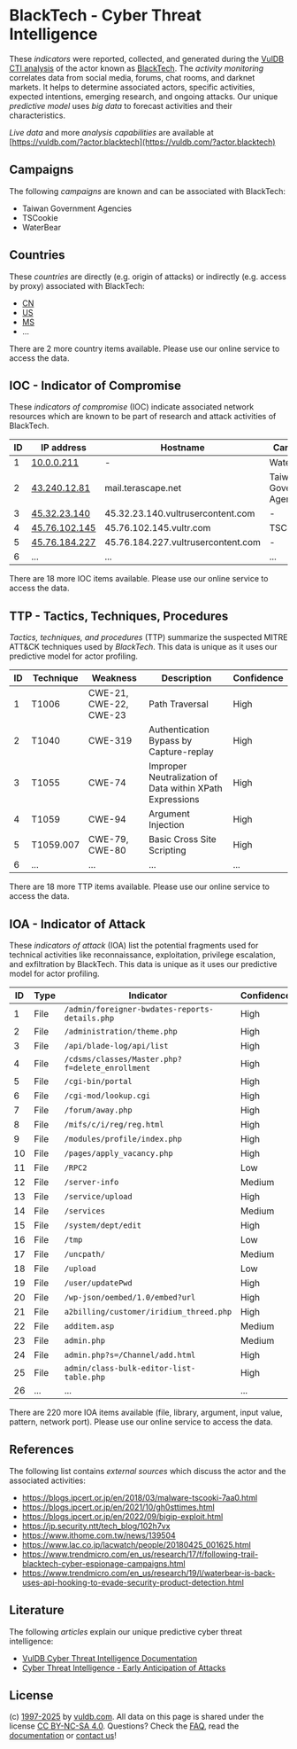 # BlackTech - Cyber Threat Intelligence

These _indicators_ were reported, collected, and generated during the [VulDB CTI analysis](https://vuldb.com/?kb.cti) of the actor known as [BlackTech](https://vuldb.com/?actor.blacktech). The _activity monitoring_ correlates data from social media, forums, chat rooms, and darknet markets. It helps to determine associated actors, specific activities, expected intentions, emerging research, and ongoing attacks. Our unique _predictive model_ uses _big data_ to forecast activities and their characteristics.

_Live data_ and more _analysis capabilities_ are available at [https://vuldb.com/?actor.blacktech](https://vuldb.com/?actor.blacktech)

## Campaigns

The following _campaigns_ are known and can be associated with BlackTech:

* Taiwan Government Agencies
* TSCookie
* WaterBear

## Countries

These _countries_ are directly (e.g. origin of attacks) or indirectly (e.g. access by proxy) associated with BlackTech:

* [CN](https://vuldb.com/?country.cn)
* [US](https://vuldb.com/?country.us)
* [MS](https://vuldb.com/?country.ms)
* ...

There are 2 more country items available. Please use our online service to access the data.

## IOC - Indicator of Compromise

These _indicators of compromise_ (IOC) indicate associated network resources which are known to be part of research and attack activities of BlackTech.

ID | IP address | Hostname | Campaign | Confidence
-- | ---------- | -------- | -------- | ----------
1 | [10.0.0.211](https://vuldb.com/?ip.10.0.0.211) | - | WaterBear | High
2 | [43.240.12.81](https://vuldb.com/?ip.43.240.12.81) | mail.terascape.net | Taiwan Government Agencies | High
3 | [45.32.23.140](https://vuldb.com/?ip.45.32.23.140) | 45.32.23.140.vultrusercontent.com | - | Medium
4 | [45.76.102.145](https://vuldb.com/?ip.45.76.102.145) | 45.76.102.145.vultr.com | TSCookie | Medium
5 | [45.76.184.227](https://vuldb.com/?ip.45.76.184.227) | 45.76.184.227.vultrusercontent.com | - | Medium
6 | ... | ... | ... | ...

There are 18 more IOC items available. Please use our online service to access the data.

## TTP - Tactics, Techniques, Procedures

_Tactics, techniques, and procedures_ (TTP) summarize the suspected MITRE ATT&CK techniques used by _BlackTech_. This data is unique as it uses our predictive model for actor profiling.

ID | Technique | Weakness | Description | Confidence
-- | --------- | -------- | ----------- | ----------
1 | T1006 | CWE-21, CWE-22, CWE-23 | Path Traversal | High
2 | T1040 | CWE-319 | Authentication Bypass by Capture-replay | High
3 | T1055 | CWE-74 | Improper Neutralization of Data within XPath Expressions | High
4 | T1059 | CWE-94 | Argument Injection | High
5 | T1059.007 | CWE-79, CWE-80 | Basic Cross Site Scripting | High
6 | ... | ... | ... | ...

There are 18 more TTP items available. Please use our online service to access the data.

## IOA - Indicator of Attack

These _indicators of attack_ (IOA) list the potential fragments used for technical activities like reconnaissance, exploitation, privilege escalation, and exfiltration by BlackTech. This data is unique as it uses our predictive model for actor profiling.

ID | Type | Indicator | Confidence
-- | ---- | --------- | ----------
1 | File | `/admin/foreigner-bwdates-reports-details.php` | High
2 | File | `/administration/theme.php` | High
3 | File | `/api/blade-log/api/list` | High
4 | File | `/cdsms/classes/Master.php?f=delete_enrollment` | High
5 | File | `/cgi-bin/portal` | High
6 | File | `/cgi-mod/lookup.cgi` | High
7 | File | `/forum/away.php` | High
8 | File | `/mifs/c/i/reg/reg.html` | High
9 | File | `/modules/profile/index.php` | High
10 | File | `/pages/apply_vacancy.php` | High
11 | File | `/RPC2` | Low
12 | File | `/server-info` | Medium
13 | File | `/service/upload` | High
14 | File | `/services` | Medium
15 | File | `/system/dept/edit` | High
16 | File | `/tmp` | Low
17 | File | `/uncpath/` | Medium
18 | File | `/upload` | Low
19 | File | `/user/updatePwd` | High
20 | File | `/wp-json/oembed/1.0/embed?url` | High
21 | File | `a2billing/customer/iridium_threed.php` | High
22 | File | `additem.asp` | Medium
23 | File | `admin.php` | Medium
24 | File | `admin.php?s=/Channel/add.html` | High
25 | File | `admin/class-bulk-editor-list-table.php` | High
26 | ... | ... | ...

There are 220 more IOA items available (file, library, argument, input value, pattern, network port). Please use our online service to access the data.

## References

The following list contains _external sources_ which discuss the actor and the associated activities:

* https://blogs.jpcert.or.jp/en/2018/03/malware-tscooki-7aa0.html
* https://blogs.jpcert.or.jp/en/2021/10/gh0sttimes.html
* https://blogs.jpcert.or.jp/en/2022/09/bigip-exploit.html
* https://jp.security.ntt/tech_blog/102h7vx
* https://www.ithome.com.tw/news/139504
* https://www.lac.co.jp/lacwatch/people/20180425_001625.html
* https://www.trendmicro.com/en_us/research/17/f/following-trail-blacktech-cyber-espionage-campaigns.html
* https://www.trendmicro.com/en_us/research/19/l/waterbear-is-back-uses-api-hooking-to-evade-security-product-detection.html

## Literature

The following _articles_ explain our unique predictive cyber threat intelligence:

* [VulDB Cyber Threat Intelligence Documentation](https://vuldb.com/?kb.cti)
* [Cyber Threat Intelligence - Early Anticipation of Attacks](https://www.scip.ch/en/?labs.20201022)

## License

(c) [1997-2025](https://vuldb.com/?kb.changelog) by [vuldb.com](https://vuldb.com/?kb.about). All data on this page is shared under the license [CC BY-NC-SA 4.0](https://creativecommons.org/licenses/by-nc-sa/4.0/). Questions? Check the [FAQ](https://vuldb.com/?kb.faq), read the [documentation](https://vuldb.com/?kb) or [contact us](https://vuldb.com/?contact)!
